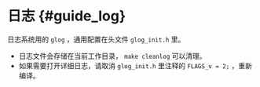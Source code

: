 # 日志 {#guide_log}

日志系统用的 `glog` ，通用配置在头文件 `glog_init.h` 里。

* 日志文件会存储在当前工作目录， `make cleanlog` 可以清理。
* 如果需要打开详细日志，请取消 `glog_init.h` 里注释的 `FLAGS_v = 2;` ，重新编译。
